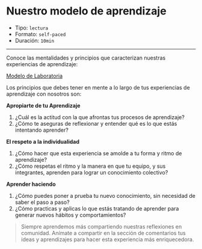 # Nuestro modelo de aprendizaje

* Tipo: `lectura`
* Formato: `self-paced`
* Duración: `10min`

***

Conoce las mentalidades y principios que caracterizan nuestras experiencias de aprendizaje:

[Modelo de Laboratoria](https://vimeo.com/412540970)

Los principios que debes tener en mente a lo largo de tus experiencias de aprendizaje con nosotros son:

**Apropiarte de tu Aprendizaje**
1. ¿Cuál es la actitud con la que afrontas tus procesos de aprendizaje?
2. ¿Cómo te aseguras de reflexionar y entender qué es lo que estás intentando
aprender?

**El respeto a la individualidad**
1. ¿Cómo hacer que esta experiencia se amolde a tu forma y ritmo de aprendizaje?
2. ¿Cómo respetas el ritmo y la manera en que tu equipo, y sus integrantes, aprenden para lograr un conocimiento colectivo?

**Aprender haciendo**
1. ¿Cómo puedes poner a prueba tu nuevo conocimiento, sin necesidad de saber el paso a paso?
2. ¿Cómo practicas y aplicas lo que estás tratando de aprender para generar nuevos hábitos y comportamientos?

> Siempre aprendemos más compartiendo nuestras reflexiones en comunidad. Anímate a compartir en la sección de comentarios tus ideas y aprendizajes para hacer esta experiencia más enriquecedora.
